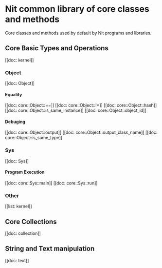 # Nit common library of core classes and methods

Core classes and methods used by default by Nit programs and libraries.

## Core Basic Types and Operations

[[doc: kernel]]

### Object

[[doc: Object]]

#### Equality

[[doc: core::Object::==]]
[[doc: core::Object::!=]]
[[doc: core::Object::hash]]
[[doc: core::Object::is_same_instance]]
[[doc: core::Object::object_id]]

#### Debuging

[[doc: core::Object::output]]
[[doc: core::Object::output_class_name]]
[[doc: core::Object::is_same_type]]

### Sys

[[doc: Sys]]

#### Program Execution

[[doc: core::Sys::main]]
[[doc: core::Sys::run]]

### Other

[[list: kernel]]

## Core Collections

[[doc: collection]]

## String and Text manipulation

[[doc: text]]
